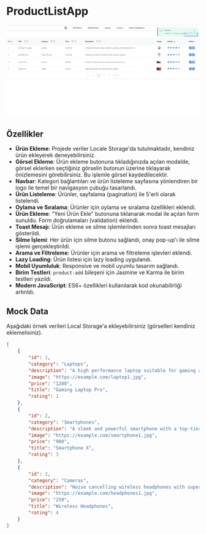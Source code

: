 # ProductListApp

 <img src="https://github.com/zeynepcircir/product/blob/master/src/assets/x.png?raw=true" alt="Image 3" width="800">


## Özellikler
- **Ürün Ekleme**: Projede veriler Locale Storage'da tutulmaktadır, kendiniz ürün ekleyerek deneyebilirsiniz.
- **Görsel Ekleme**: Ürün ekleme butonuna tıkladığınızda açılan modalde, görsel eklerken seçtiğiniz görselin butonun üzerine tıklayarak önizlemesini görebilirsiniz. Bu işlemle görsel kaydedilecektir.
- **Navbar**: Kategori bağlantıları ve ürün listeleme sayfasına yönlendiren bir logo ile temel bir navigasyon çubuğu tasarlandı.
- **Ürün Listeleme**: Ürünler, sayfalama (pagination) ile 5'erli olarak listelendi.
- **Oylama ve Sıralama**: Ürünler için oylama ve sıralama özellikleri eklendi.
- **Ürün Ekleme**: "Yeni Ürün Ekle" butonuna tıklanarak modal ile açılan form sunuldu. Form doğrulamaları (validation) eklendi.
- **Toast Mesajı**: Ürün ekleme ve silme işlemlerinden sonra toast mesajları gösterildi.
- **Silme İşlemi**: Her ürün için silme butonu sağlandı, onay pop-up'ı ile silme işlemi gerçekleştirildi.
- **Arama ve Filtreleme**: Ürünler için arama ve filtreleme işlevleri eklendi.
- **Lazy Loading**: Ürün listesi için lazy loading uygulandı.
- **Mobil Uyumluluk**: Responsive ve mobil uyumlu tasarım sağlandı.
- **Birim Testleri**: `product-add` bileşeni için Jasmine ve Karma ile birim testleri yazıldı.
- **Modern JavaScript**: ES6+ özellikleri kullanılarak kod okunabilirliği artırıldı.

## Mock Data

Aşağıdaki örnek verileri Local Storage'a ekleyebilirsiniz (görselleri kendiniz eklemelisiniz).

```json
[
    {
        "id": 1,
        "category": "Laptops",
        "description": "A high performance laptop suitable for gaming and professional work.",
        "image": "https://example.com/laptop1.jpg",
        "price": "1200",
        "title": "Gaming Laptop Pro",
        "rating": 1
    },
    {
        "id": 2,
        "category": "Smartphones",
        "description": "A sleek and powerful smartphone with a top-tier camera.",
        "image": "https://example.com/smartphone1.jpg",
        "price": "900",
        "title": "Smartphone X",
        "rating": 3
    },
    {
        "id": 3,
        "category": "Cameras",
        "description": "Noise cancelling wireless headphones with superior sound quality.",
        "image": "https://example.com/headphones1.jpg",
        "price": "250",
        "title": "Wireless Headphones",
        "rating": 4
    }
]

